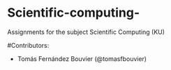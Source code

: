 # Scientific-computing-

Assignments for the subject Scientific Computing (KU)

#Contributors:
 - Tomás Fernández Bouvier (@tomasfbouvier)
